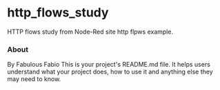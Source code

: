 http_flows_study
================

HTTP flows study from Node-Red site http flpws example.

### About
By Fabulous Fabio
This is your project's README.md file. It helps users understand what your
project does, how to use it and anything else they may need to know.